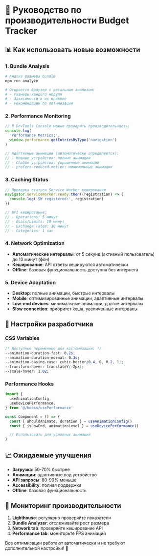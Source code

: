 # 🚀 Руководство по производительности Budget Tracker

## 📊 Как использовать новые возможности

### 1. Bundle Analysis

```bash
# Анализ размера bundle
npm run analyze

# Откроется браузер с детальным анализом:
# - Размеры каждого модуля
# - Зависимости и их влияние
# - Рекомендации по оптимизации
```

### 2. Performance Monitoring

```javascript
// В DevTools Console можно проверить производительность:
console.log(
  'Performance Metrics:',
  window.performance.getEntriesByType('navigation')
)

// Адаптивные анимации (автоматически определяются):
// - Мощные устройства: полные анимации
// - Слабые устройства: упрощенные анимации
// - prefers-reduced-motion: минимальные анимации
```

### 3. Caching Status

```javascript
// Проверка статуса Service Worker кеширования
navigator.serviceWorker.ready.then((registration) => {
  console.log('SW registered:', registration)
})

// API кеширование:
// - Operations: 5 минут
// - Goals/Limits: 10 минут
// - Exchange rates: 30 минут
// - Categories: 1 час
```

### 4. Network Optimization

- **Автоматические интервалы**: от 5 секунд (активный пользователь) до 10 минут (фон)
- **Кеширование**: API ответы кешируются автоматически
- **Offline**: базовая функциональность доступна без интернета

### 5. Device Adaptation

- **Desktop**: полные анимации, быстрые интервалы
- **Mobile**: оптимизированные анимации, адаптивные интервалы
- **Low-end devices**: минимальные анимации, долгие интервалы
- **Slow connection**: приоритет кеша, увеличенные интервалы

## 🔧 Настройки разработчика

### CSS Variables

```css
/* Доступные переменные для кастомизации: */
--animation-duration-fast: 0.2s;
--animation-duration-normal: 0.3s;
--animation-easing-ease: cubic-bezier(0.4, 0, 0.2, 1);
--transform-hover: translateY(-2px);
--scale-hover: 1.02;
```

### Performance Hooks

```typescript
import {
  useAnimationConfig,
  useDevicePerformance,
} from '@/hooks/usePerformance'

const Component = () => {
  const { shouldAnimate, duration } = useAnimationConfig()
  const { isLowEnd, animationLevel } = useDevicePerformance()

  // Использовать для условных анимаций
}
```

## 📈 Ожидаемые улучшения

- **Загрузка**: 50-70% быстрее
- **Анимации**: адаптивные под устройство
- **API запросы**: 80-90% меньше
- **Accessibility**: полная поддержка
- **Offline**: базовая функциональность

## 🎯 Мониторинг производительности

1. **Lighthouse**: регулярно проверяйте показатели
2. **Bundle Analyzer**: отслеживайте рост размера
3. **Network tab**: проверяйте кеширование API
4. **Performance tab**: мониторьте FPS анимаций

Все оптимизации работают автоматически и не требуют дополнительной настройки! 🎉
